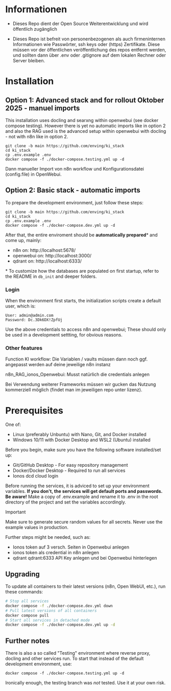 
# Informationen

- Dieses Repo dient der Open Source Weiterentwicklung und wird öffentlich zugänglich

- Dieses Repo ist befreit von personenbezogenen als auch firmeninternen Informationen wie Passwörter, ssh keys oder (https) Zertifikate. Diese müssen vor der öffentlichen veröffentlichung des repos entfernt werden, und sollten dann über .env oder .gitignore auf dem lokalen Rechner oder Server bleiben.

# Installation

## Option 1: Advanced stack and for rollout Oktober 2025 - manuel imports
This installation uses docling and searxng within openwebui (see docker compose testing). However there is yet no automatic imports like in option 2 and also the RAG used is the advanced setup within openwebui with docling - not with n8n like in option 2.
```
git clone -b main https://github.com/enving/ki_stack
cd ki_stack
cp .env.example .env
docker compose -f ./docker-compose.testing.yml up -d
```

Dann manueller Import von n8n workflow und Konfigurationsdatei (config.file) in OpenWebui.


## Option 2: Basic stack  - automatic imports 

To prepare the development environment, just follow these steps:

```
git clone -b main https://github.com/enving/ki_stack
cd ki_stack
cp .env.example .env
docker compose -f ./docker-compose.dev.yml up -d
```

After that, the entire enviroment should be **automatically prepared**\* and come up, mainly:

- n8n on: http://localhost:5678/
- openwebui on: http://localhost:3000/
- qdrant on: http://localhost:6333/

\* To customize how the databases are populated on first startup, refer to the README in `db_init` and deeper folders.

### Login

When the environment first starts, the initialization scripts create a default user, which is:

```
User: admin@admin.com
Password: Dc.3Dk6DX!ZpfUj
```

Use the above credentials to access n8n and openwebui; These should only be used in a development settting, for obvious reasons.


### Other features

Function KI workflow: Die Variablen / vaults müssen dann noch ggf. angepasst werden auf deine jeweilige n8n instanz

n8n_RAG_ionos_Openwebui: Musst natürlich die credentials anlegen

Bei Verwendung weiterer Frameworks müssen wir gucken das Nutzung kommerziell möglich (findet man im jeweiligen repo unter lizenz). 

# Prerequisites

One of:

- Linux (preferably Unbuntu) with Nano, Git, and Docker installed
- Windows 10/11 with Docker Desktop and WSL2 (Ubuntu) installed

Before you begin, make sure you have the following software installed/set up:

- Git/GitHub Desktop - For easy repository management
- Docker/Docker Desktop - Required to run all services
- Ionos dcd cloud login

Before running the services, it is adviced to set up your environment variables. **If you don't, the services will get default ports and passwords. Be aware!**
Make a copy of .env.example and rename it to .env in the root directory of the project and set the variables accordingly.

> [!IMPORTANT]
> Make sure to generate secure random values for all secrets. Never use the example values in production.

Further steps might be needed, such as: 
 - Ionos token auf 3 versch. Seiten in Openwebui anlegen
 - ionos token als credential in n8n anlegen
 - qdrant qdrant:6333 API Key anlegen und bei Openwebui hinterlegen

## Upgrading

To update all containers to their latest versions (n8n, Open WebUI, etc.), run these commands:

```bash
# Stop all services
docker compose -f ./docker-compose.dev.yml down
# Pull latest versions of all containers
docker compose pull
# Start all services in detached mode
docker compose -f ./docker-compose.dev.yml up -d
```

## Further notes

There is also a so called "Testing" environment where reverse proxy, docling and other services run. To start that instead of the default development environment, use:
```
docker compose -f ./docker-compose.testing.yml up -d
```
Ironically enough, the testing branch was *not* tested. Use it at your own risk.
